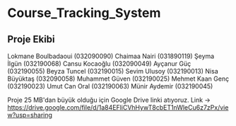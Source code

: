 # Course_Tracking_System
## Proje Ekibi
Lokmane Boulbadaoui (032090090)
Chaimaa Nairi (031890119)
Şeyma İlgün (032190068)
Cansu Kocaoğlu (032090049)
Ayçanur Güç (032190055)
Beyza Tuncel (032190015)
Sevim Ulusoy (032190013)
Nisa Büyüktaş (032090058)
Muhammet Güven (032190025)
Mehmet Kaan Genç (032190023)
Umut Can Oral (032190063)
Münir Aydemir (032190045)


Proje 25 MB'dan büyük olduğu için Google Drive linki atıyoruz. 
Link -> https://drive.google.com/file/d/1a84EFliCVhHywT8cbET1nWleCu6z7zPx/view?usp=sharing


